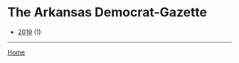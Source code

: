 # The Arkansas Democrat-Gazette

  * [2019](./the-arkansas-democrat-gazette-2019.md/) (1)
----

[Home](../)
